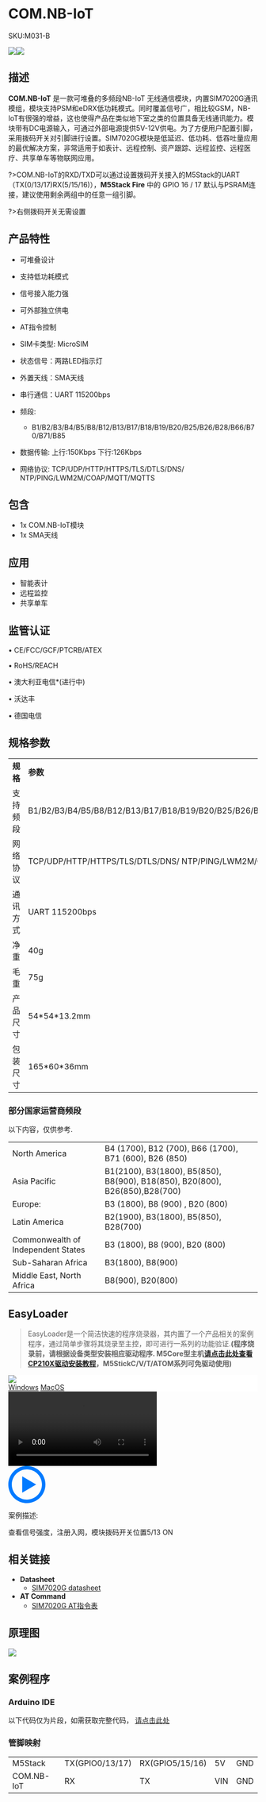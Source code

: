 # COM.NB-IoT

<el-tag effect="plain">SKU:M031-B</el-tag>

<div class="product_pic"><img src="assets/img/product_pics/module/com.x_nb-iot/comx_nb-iot.webp"><img src="assets/img/product_pics/module/com.x_nb-iot/comx_nb-iot_2.webp">
</div>

## 描述

**COM.NB-IoT** 是一款可堆叠的多频段NB-IoT 无线通信模块，内置SIM7020G通讯模组，模块支持PSM和eDRX低功耗模式。同时覆盖信号广，相比较GSM，NB-IoT有很强的增益，这也使得产品在类似地下室之类的位置具备无线通讯能力。模块带有DC电源输入，可通过外部电源提供5V-12V供电。为了方便用户配置引脚，采用拨码开关对引脚进行设置。SIM7020G模块是低延迟、低功耗、低吞吐量应用的最优解决方案，非常适用于如表计、远程控制、资产跟踪、远程监控、远程医疗、共享单车等物联网应用。

?>COM.NB-IoT的RXD/TXD可以通过设置拨码开关接入的M5Stack的UART（TX(0/13/17)RX(5/15/16)），**M5Stack Fire** 中的 GPIO 16 / 17 默认与PSRAM连接，建议使用剩余两组中的任意一组引脚。

?>右侧拨码开关无需设置

## 产品特性

- 可堆叠设计
- 支持低功耗模式
- 信号接入能力强
- 可外部独立供电
- AT指令控制
- SIM卡类型: MicroSIM
- 状态信号：两路LED指示灯
- 外置天线：SMA天线
- 串行通信：UART 115200bps

- 频段:
    - B1/B2/B3/B4/B5/B8/B12/B13/B17/B18/B19/B20/B25/B26/B28/B66/B70/B71/B85

- 数据传输:
    上行:150Kbps 下行:126Kbps

- 网络协议: 
    TCP/UDP/HTTP/HTTPS/TLS/DTLS/DNS/ NTP/PING/LWM2M/COAP/MQTT/MQTTS

## 包含

-  1x COM.NB-IoT模块
-  1x SMA天线

## 应用

-  智能表计
-  远程监控
-  共享单车

## 监管认证

• CE/FCC/GCF/PTCRB/ATEX

• RoHS/REACH

• 澳大利亚电信*(进行中)

• 沃达丰

• 德国电信

## 规格参数

<table>
   <tr style="font-weight:bold">
      <td>规格</td>
      <td>参数</td>
   </tr>
   <tr>
      <td>支持频段</td>
      <td>B1/B2/B3/B4/B5/B8/B12/B13/B17/B18/B19/B20/B25/B26/B28/B66/B70/B71/B85</td>
   </tr>
   <tr>
      <td>网络协议</td>
      <td>TCP/UDP/HTTP/HTTPS/TLS/DTLS/DNS/ NTP/PING/LWM2M/COAP/MQTT/MQTTS</td>
   </tr>
   <tr>
      <td>通讯方式</td>
      <td>UART 115200bps</td>
   </tr>
   <tr>
      <td>净重</td>
      <td>40g</td>
   </tr>
   <tr>
      <td>毛重</td>
      <td>75g</td>
   </tr>
   <tr>
      <td>产品尺寸</td>
      <td>54*54*13.2mm</td>
   </tr>
   <tr>
      <td>包装尺寸</td>
      <td>165*60*36mm</td>
   </tr>
 </table>

### 部分国家运营商频段

以下内容，仅供参考.

<table>
 <tr><td>North America</td><td>B4 (1700), B12 (700), B66 (1700), B71 (600), B26 (850) </td></tr>
 <tr><td>Asia Pacific</td><td>B1(2100), B3(1800), B5(850), B8(900), B18(850), B20(800), B26(850),B28(700)</td></tr>
 <tr><td>Europe:</td><td> B3 (1800), B8 (900) , B20 (800) </td></tr>
 <tr><td>Latin America</td><td>B2(1900), B3(1800), B5(850), B28(700) </td></tr>
 <tr><td>Commonwealth of Independent States</td><td>B3 (1800), B8 (900), B20 (800)</td></tr>
 <tr><td>Sub-Saharan Africa</td><td>B3(1800), B8(900) </td></tr>
 <tr><td>Middle East, North Africa</td><td>B8(900), B20(800)</td></tr>
</table>

## EasyLoader

>EasyLoader是一个简洁快速的程序烧录器，其内置了一个产品相关的案例程序，通过简单步骤将其烧录至主控，即可进行一系列的功能验证.**(程序烧录前，请根据设备类型安装相应驱动程序. M5Core型主机[请点击此处查看CP210X驱动安装教程](zh_CN/arduino/arduino_development?id=安装串口驱动)，M5StickC/V/T/ATOM系列可免驱动使用)**

<div class="easyloader-box">
    <div style="background-color:white;">
        <div><img src="https://m5stack.oss-cn-shenzhen.aliyuncs.com/image/easyloader_intro.webp"></div>
        <div class="easyloader-btn">
            <a href="https://m5stack.oss-cn-shenzhen.aliyuncs.com/EasyLoader/Windows/MODULE/EasyLoader_COM_NB-IoT.exe">Windows</a>
            <a href="https://m5stack.oss-cn-shenzhen.aliyuncs.com/EasyLoader/MacOS/MODULE/EasyLoader_COM_NB-IoT.dmg">MacOS</a>
        </div>
    </div>
    <div>
        <video id="example_video" controls>
            <source src="https://m5stack.oss-cn-shenzhen.aliyuncs.com/video/Product_example_video/Module/COM.NB-IoT.mp4">
        </video>
        <div class="easyloader-mask">
        <a>
            <svg id="play-btn" t="1583228776634" class="icon" viewBox="0 0 1024 1024" version="1.1" xmlns="http://www.w3.org/2000/svg" p-id="4152" width="75" height="75"><path d="M512 0C229.216 0 0 229.216 0 512s229.216 512 512 512 512-229.216 512-512S794.784 0 512 0z m0 928C282.24 928 96 741.76 96 512S282.24 96 512 96s416 186.24 416 416-186.24 416-416 416zM384 288l384 224-384 224z" p-id="4153" fill="#007aff"></path></svg></a>
            <p>案例描述:</p>
            <p>查看信号强度，注册入网，模块拨码开关位置5/13 ON</p>
        </div>
    </div>
</div>

## 相关链接

- **Datasheet**
    - [SIM7020G datasheet](https://m5stack.oss-cn-shenzhen.aliyuncs.com/resource/docs/datasheet/module/SIM7020_en.zip)
-  **AT Command** 
    - [SIM7020G AT指令表](https://m5stack.oss-cn-shenzhen.aliyuncs.com/resource/docs/datasheet/module/SIM7020%20Series_AT%20Command%20Manual_V1.05.pdf)


## 原理图

<img src = "assets/img/product_pics/module/com.x_nb-iot/com.x_nb-iot_sch.webp">

## 案例程序

### Arduino IDE

以下代码仅为片段，如需获取完整代码， [请点击此处](https://github.com/m5stack/M5-ProductExampleCodes/tree/master/Module/COMX_NB-IoT)

### 管脚映射

<table>
 <tr><td>M5Stack</td><td>TX(GPIO0/13/17)</td><td>RX(GPIO5/15/16)</td><td>5V</td><td>GND</td></tr>
 <tr><td>COM.NB-IoT</td><td>RX</td><td>TX</td><td>VIN</td><td>GND</td></tr>
</table>
<script>

   var purchase_link = 'https://m5stack.com/collections/m5-module/products/com-nb-iot-modulesim7020g';

   anchor_search(purchase_link);
   scrollFunc();

</script>